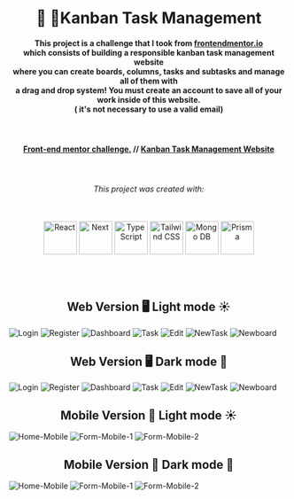 <h1 align="center">📝 🚀Kanban Task Management</h1>

<h4 align="center">
    This project is a challenge that I took from <a href="https://www.frontendmentor.io/challenges/kanban-task-management-web-app-wgQLt-HlbB">frontendmentor.io </a><br>
    which consists of building a responsible kanban task management website<br>
    where you can create boards, columns, tasks and subtasks and manage all of them with <br>
    a drag and drop system! You must create an account to save all of your work inside of this website. <br>
     ( it's not necessary to use a valid email) <br>
</h4>
<br>

<h4 align="center">
    <a align="center" href="https://www.frontendmentor.io/challenges/kanban-task-management-web-app-wgQLt-HlbB/hub">Front-end mentor challenge.</a> //
     <a align="center" href="https://kanban-task-management-kappa.vercel.app/">Kanban Task Management Website</a>
</h4>

<br />

<h6 align="center"> This project was created with:</h6>
<br>
 <div align="center">
    <img src="https://www.svgrepo.com/show/493719/react-javascript-js-framework-facebook.svg" width=60px height=60px alt="React"/>
    <img src="https://www.svgrepo.com/show/342062/next-js.svg" width=60px height=60px alt="Next"/>
    <img src="https://www.svgrepo.com/show/374146/typescript-official.svg"  width=60px height=60px alt="TypeScript"/>
    <img src="https://www.svgrepo.com/show/374118/tailwind.svg"  width=60px height=60px alt="Tailwind CSS"/>
    <img src="https://www.svgrepo.com/show/331488/mongodb.svg"  width=60px height=60px alt="Mongo DB"/>
    <img src="https://www.svgrepo.com/show/373776/light-prisma.svg"  width=60px height=60px alt="Prisma"/>
 </div>

<br><br>

<!-- Web -->
<h2 align="center">Web Version 🖥️ Light mode ☀️</h2>

<img src="./github-imgs/LightMode/Login-light.png" title="Login">
<img src="./github-imgs/LightMode/Register-light.png" title="Register">
<img src="./github-imgs/LightMode/Dashboard-light-web.png" title="Dashboard">
<img src="./github-imgs/LightMode/Task-Light.png" title="Task">
<img src="./github-imgs/LightMode/Edit-Task-Light.png" title="Edit">
<img src="./github-imgs/LightMode/New-Task-Light.png" title="NewTask">
<img src="./github-imgs/LightMode/New-Board-Light.png" title="Newboard">

<h2 align="center">Web Version 🖥️ Dark mode 🌙 </h2>

<img src="./github-imgs/DarkMode/Login-dark.png" title="Login">
<img src="./github-imgs/DarkMode/Register-dark.png" title="Register">
<img src="./github-imgs/DarkMode/Dashboard-dark-web.png" title="Dashboard">
<img src="./github-imgs/DarkMode/Task-Dark.png" title="Task">
<img src="./github-imgs/DarkMode/Edit-Task-Dark.png" title="Edit">
<img src="./github-imgs/DarkMode/New-Task-Dark.png" title="NewTask">
<img src="./github-imgs/DarkMode/New-Board-Dark.png" title="Newboard">

<!-- Mobile -->
<h2 align="center">Mobile Version 📱 Light mode ☀️</h2>
<img src="./github-imgs/LightMode/dashboard-light.png" title="Home-Mobile">
<img src="./github-imgs/LightMode/mobile-light-task.png" title="Form-Mobile-1">
<img src="./github-imgs/LightMode/mobile-menu-light.png" title="Form-Mobile-2">

<h2 align="center">Mobile Version 📱 Dark mode 🌙</h2>
<img src="./github-imgs/DarkMode/dashboard-dark.png" title="Home-Mobile">
<img src="./github-imgs/DarkMode/mobile-dark-task.png" title="Form-Mobile-1">
<img src="./github-imgs/DarkMode/mobile-menu-dark.png" title="Form-Mobile-2">



<!--Made By Gustavo J. Souza -->
